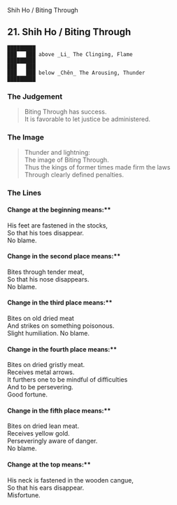 Shih Ho / Biting Through
## 21. Shih Ho / Biting Through
    █████████
    ███   ███ above _Li_ The Clinging, Flame  
    █████████
    ███   ███
    ███   ███ below _Chên_ The Arousing, Thunder  
    █████████
### The Judgement
> Biting Through has success.  
 It is favorable to let justice be administered.
### The Image
> Thunder and lightning:  
 The image of Biting Through.  
 Thus the kings of former times made firm the laws  
 Through clearly defined penalties.
### The Lines

#### Change at the beginning means:**  
 His feet are fastened in the stocks,  
 So that his toes disappear.  
 No blame.
#### Change in the second place means:**  
 Bites through tender meat,  
 So that his nose disappears.  
 No blame.
#### Change in the third place means:**  
 Bites on old dried meat  
 And strikes on something poisonous.  
 Slight humiliation. No blame.
#### Change in the fourth place means:**  
 Bites on dried gristly meat.  
 Receives metal arrows.  
 It furthers one to be mindful of difficulties  
 And to be persevering.  
 Good fortune.
#### Change in the fifth place means:**  
 Bites on dried lean meat.  
 Receives yellow gold.  
 Perseveringly aware of danger.  
 No blame.
#### Change at the top means:**  
 His neck is fastened in the wooden cangue,  
 So that his ears disappear.  
 Misfortune.



